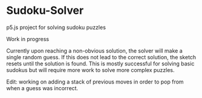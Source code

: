 # Sudoku-Solver
p5.js project for solving sudoku puzzles

Work in progress 

Currently upon reaching a non-obvious solution, the solver will make a single random guess.
If this does not lead to the correct solution, the sketch resets until the solution is found.
This is mostly successful for solving basic sudokus but will require more work to solve more complex puzzles.

Edit: working on adding a stack of previous moves in order to pop from when a guess was incorrect.
